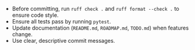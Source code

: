 - Before committing, run `ruff check .` and `ruff format --check .` to ensure code style.
- Ensure all tests pass by running `pytest`.
- Update documentation (`README.md`, `ROADMAP.md`, `TODO.md`) when features change.
- Use clear, descriptive commit messages.
